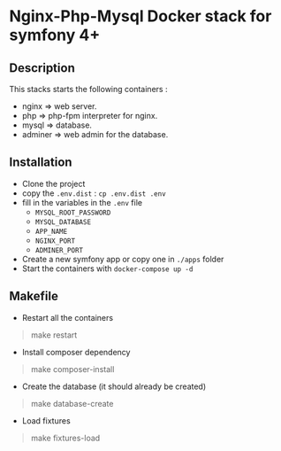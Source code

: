 # Nginx-Php-Mysql Docker stack for symfony 4+

## Description
This stacks starts the following containers :
* nginx => web server.
* php => php-fpm interpreter for nginx.
* mysql => database.
* adminer => web admin for the database.

## Installation
* Clone the project
* copy the `.env.dist` : `cp .env.dist .env`
* fill in the variables in the `.env` file
  * `MYSQL_ROOT_PASSWORD`
  * `MYSQL_DATABASE`
  * `APP_NAME`
  * `NGINX_PORT`
  * `ADMINER_PORT`
* Create a new symfony app or copy one in `./apps` folder
* Start the containers with `docker-compose up -d`


## Makefile

* Restart all the containers
> make restart
* Install composer dependency
> make composer-install
* Create the database (it should already be created)
> make database-create
* Load fixtures
> make fixtures-load
